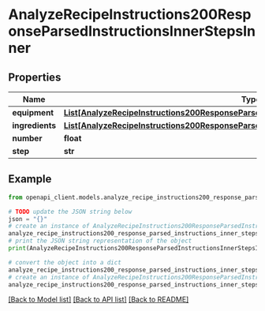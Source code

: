 # AnalyzeRecipeInstructions200ResponseParsedInstructionsInnerStepsInner


## Properties

Name | Type | Description | Notes
------------ | ------------- | ------------- | -------------
**equipment** | [**List[AnalyzeRecipeInstructions200ResponseParsedInstructionsInnerStepsInnerEquipmentInner]**](AnalyzeRecipeInstructions200ResponseParsedInstructionsInnerStepsInnerEquipmentInner.md) |  | [optional] 
**ingredients** | [**List[AnalyzeRecipeInstructions200ResponseParsedInstructionsInnerStepsInnerEquipmentInner]**](AnalyzeRecipeInstructions200ResponseParsedInstructionsInnerStepsInnerEquipmentInner.md) |  | [optional] 
**number** | **float** |  | 
**step** | **str** |  | 

## Example

```python
from openapi_client.models.analyze_recipe_instructions200_response_parsed_instructions_inner_steps_inner import AnalyzeRecipeInstructions200ResponseParsedInstructionsInnerStepsInner

# TODO update the JSON string below
json = "{}"
# create an instance of AnalyzeRecipeInstructions200ResponseParsedInstructionsInnerStepsInner from a JSON string
analyze_recipe_instructions200_response_parsed_instructions_inner_steps_inner_instance = AnalyzeRecipeInstructions200ResponseParsedInstructionsInnerStepsInner.from_json(json)
# print the JSON string representation of the object
print(AnalyzeRecipeInstructions200ResponseParsedInstructionsInnerStepsInner.to_json())

# convert the object into a dict
analyze_recipe_instructions200_response_parsed_instructions_inner_steps_inner_dict = analyze_recipe_instructions200_response_parsed_instructions_inner_steps_inner_instance.to_dict()
# create an instance of AnalyzeRecipeInstructions200ResponseParsedInstructionsInnerStepsInner from a dict
analyze_recipe_instructions200_response_parsed_instructions_inner_steps_inner_from_dict = AnalyzeRecipeInstructions200ResponseParsedInstructionsInnerStepsInner.from_dict(analyze_recipe_instructions200_response_parsed_instructions_inner_steps_inner_dict)
```
[[Back to Model list]](../README.md#documentation-for-models) [[Back to API list]](../README.md#documentation-for-api-endpoints) [[Back to README]](../README.md)


